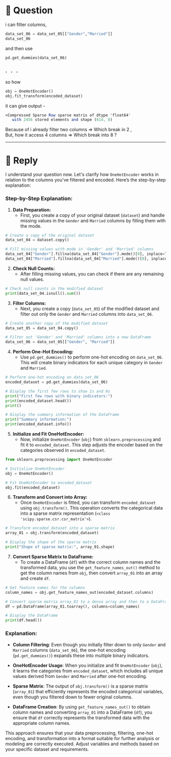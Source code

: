# 🦖 Question

i can filter columns, 

```python
data_set_06 = data_set_05[["Gender","Married"]]
data_set_06
```
and then use 
```python
pd.get_dummies(data_set_06)
```
### .&nbsp;&nbsp;&nbsp;.&nbsp;&nbsp;&nbsp;.

so how 

```python
obj = OneHotEncoder()
obj.fit_transform(encoded_dataset)
```
 it can give output - 
 
 ```mathematica
<Compressed Sparse Row sparse matrix of dtype 'float64'
	with 2456 stored elements and shape (614, 8)
```
Because of i already filter two columns => Which break in 2 , </br>
But, how it access 4 columns => Which break into 8 ?

---

# 🦖 Reply

I understand your question now. Let's clarify how `OneHotEncoder` works in relation to the columns you've filtered and encoded. Here’s the step-by-step explanation:

### Step-by-Step Explanation:

1. **Data Preparation:**
   - First, you create a copy of your original dataset (`dataset`) and handle missing values in the `Gender` and `Married` columns by filling them with the mode.

```python
# Create a copy of the original dataset
data_set_04 = dataset.copy()

# Fill missing values with mode in 'Gender' and 'Married' columns
data_set_04["Gender"].fillna(data_set_04["Gender"].mode()[0], inplace=True)
data_set_04["Married"].fillna(data_set_04["Married"].mode()[0], inplace=True)
```

2. **Check Null Counts:**
   - After filling missing values, you can check if there are any remaining null values.

```python
# Check null counts in the modified dataset
print(data_set_04.isnull().sum())
```

3. **Filter Columns:**
   - Next, you create a copy (`data_set_05`) of the modified dataset and filter out only the `Gender` and `Married` columns into `data_set_06`.

```python
# Create another copy of the modified dataset
data_set_05 = data_set_04.copy()

# Filter out 'Gender' and 'Married' columns into a new DataFrame
data_set_06 = data_set_05[["Gender", "Married"]]
```

4. **Perform One-Hot Encoding:**
   - Use `pd.get_dummies()` to perform one-hot encoding on `data_set_06`. This will create binary indicators for each unique category in `Gender` and `Married`.

```python
# Perform one-hot encoding on data_set_06
encoded_dataset = pd.get_dummies(data_set_06)

# Display the first few rows to show 1s and 0s
print("First few rows with binary indicators:")
print(encoded_dataset.head())
print()

# Display the summary information of the DataFrame
print("Summary information:")
print(encoded_dataset.info())
```

5. **Initialize and Fit OneHotEncoder:**
   - Now, initialize `OneHotEncoder` (`obj`) from `sklearn.preprocessing` and fit it to `encoded_dataset`. This step adjusts the encoder based on the categories observed in `encoded_dataset`.

```python
from sklearn.preprocessing import OneHotEncoder

# Initialize OneHotEncoder
obj = OneHotEncoder()

# Fit OneHotEncoder to encoded_dataset
obj.fit(encoded_dataset)
```

6. **Transform and Convert into Array:**
   - Once `OneHotEncoder` is fitted, you can transform `encoded_dataset` using `obj.transform()`. This operation converts the categorical data into a sparse matrix representation (`<class 'scipy.sparse.csr.csr_matrix'>`).

```python
# Transform encoded_dataset into a sparse matrix
array_01 = obj.transform(encoded_dataset)

# Display the shape of the sparse matrix
print("Shape of sparse matrix:", array_01.shape)
```

7. **Convert Sparse Matrix to DataFrame:**
   - To create a DataFrame (`df`) with the correct column names and the transformed data, you use the `get_feature_names_out()` method to get the column names from `obj`, then convert `array_01` into an array and create `df`.

```python
# Get feature names for the columns
column_names = obj.get_feature_names_out(encoded_dataset.columns)

# Convert sparse matrix array_01 to a dense array and then to a DataFrame with column_names
df = pd.DataFrame(array_01.toarray(), columns=column_names)

# Display the DataFrame
print(df.head())
```

### Explanation:

- **Column Filtering**: Even though you initially filter down to only `Gender` and `Married` columns (`data_set_06`), the one-hot encoding (`pd.get_dummies()`) expands these into multiple binary indicators.
  
- **OneHotEncoder Usage**: When you initialize and fit `OneHotEncoder` (`obj`), it learns the categories from `encoded_dataset`, which includes all unique values derived from `Gender` and `Married` after one-hot encoding.

- **Sparse Matrix**: The output of `obj.transform()` is a sparse matrix (`array_01`) that efficiently represents the encoded categorical variables, even though you filtered down to fewer original columns.

- **DataFrame Creation**: By using `get_feature_names_out()` to obtain column names and converting `array_01` into a DataFrame (`df`), you ensure that `df` correctly represents the transformed data with the appropriate column names.

This approach ensures that your data preprocessing, filtering, one-hot encoding, and transformation into a format suitable for further analysis or modeling are correctly executed. Adjust variables and methods based on your specific dataset and requirements.

